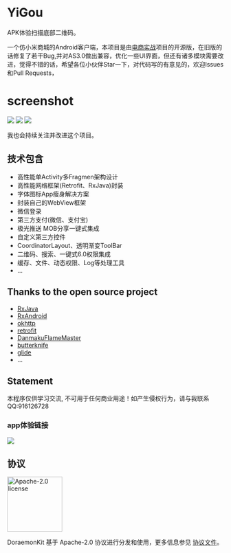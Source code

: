 # YiGou

APK体验扫描底部二维码。

一个仿小米商城的Android客户端，本项目是由[电商实战](https://coding.imooc.com/class/116.html)项目的开源版，在旧版的话修复了若干Bug,并对AS3.0做出兼容，优化一些UI界面，但还有诸多模块需要改进，觉得不错的话，希望各位小伙伴Star一下，对代码写的有意见的，欢迎Issues和Pull Requests， 

# screenshot
![](picture/splash.png)
![](picture/home.png)
![](picture/person.png)

我也会持续关注并改进这个项目。

## 技术包含 

* 高性能单Activity多Fragmen架构设计
* 高性能网络框架(Retrofit、RxJava)封装
* 字体图标App瘦身解决方案
* 封装自己的WebView框架
* 微信登录
* 第三方支付(微信、支付宝)
* 极光推送 MOB分享一键式集成
* 自定义第三方控件
* CoordinatorLayout、透明渐变ToolBar
* 二维码、搜索、一键式6.0权限集成
* 缓存、文件、动态权限、Log等处理工具
* ...

## Thanks to the open source project

* [RxJava](https://github.com/ReactiveX/RxJava)
* [RxAndroid](https://github.com/ReactiveX/RxAndroid)
* [okhttp](https://github.com/square/okhttp)
* [retrofit](https://github.com/square/retrofit)
* [DanmakuFlameMaster](https://github.com/Bilibili/DanmakuFlameMaster)
* [butterknife](https://github.com/JakeWharton/butterknife)
* [glide](https://github.com/bumptech/glide)
* ...

## Statement
本程序仅供学习交流, 不可用于任何商业用途！如产生侵权行为，请与我联系QQ:916126728

### app体验链接

<img src="picture/dowlod.png">

## 协议

<img alt="Apache-2.0 license" src="https://lucene.apache.org/images/mantle-power.png" width="128">

DoraemonKit 基于 Apache-2.0 协议进行分发和使用，更多信息参见 [协议文件](LICENSE)。

